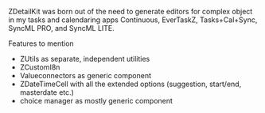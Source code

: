 ZDetailKit was born out of the need to generate editors for complex object in my tasks and calendaring apps Continuous, EverTaskZ, Tasks+Cal+Sync, SyncML PRO,  and SyncML LITE.

Features to mention

- ZUtils as separate, independent utilities
- ZCustomI8n
- Valueconnectors as generic component
- ZDateTimeCell with all the extended options (suggestion, start/end, masterdate etc.)
- choice manager as mostly generic component